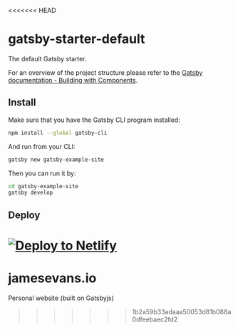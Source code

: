 <<<<<<< HEAD
# gatsby-starter-default
The default Gatsby starter.

For an overview of the project structure please refer to the [Gatsby documentation - Building with Components](https://www.gatsbyjs.org/docs/building-with-components/).

## Install

Make sure that you have the Gatsby CLI program installed:
```sh
npm install --global gatsby-cli
```

And run from your CLI:
```sh
gatsby new gatsby-example-site
```

Then you can run it by:
```sh
cd gatsby-example-site
gatsby develop
```

## Deploy

[![Deploy to Netlify](https://www.netlify.com/img/deploy/button.svg)](https://app.netlify.com/start/deploy?repository=https://github.com/gatsbyjs/gatsby-starter-default)
=======
# jamesevans.io
Personal website (built on Gatsbyjs)
>>>>>>> 1b2a59b33adaaa50053d81b088a0dfeebaec2fd2
